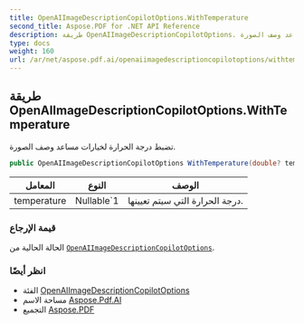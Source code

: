 ```yaml
---
title: OpenAIImageDescriptionCopilotOptions.WithTemperature
second_title: Aspose.PDF for .NET API Reference
description: طريقة OpenAIImageDescriptionCopilotOptions. تضبط درجة الحرارة لخيارات مساعد وصف الصورة
type: docs
weight: 160
url: /ar/net/aspose.pdf.ai/openaiimagedescriptioncopilotoptions/withtemperature/
---
```

## طريقة OpenAIImageDescriptionCopilotOptions.WithTemperature

تضبط درجة الحرارة لخيارات مساعد وصف الصورة.

```csharp
public OpenAIImageDescriptionCopilotOptions WithTemperature(double? temperature)
```

| المعامل | النوع | الوصف |
| --- | --- | --- |
| temperature | Nullable`1 | درجة الحرارة التي سيتم تعيينها. |

### قيمة الإرجاع

الحالة الحالية من [`OpenAIImageDescriptionCopilotOptions`](../).

### انظر أيضًا

* الفئة [OpenAIImageDescriptionCopilotOptions](../)
* مساحة الاسم [Aspose.Pdf.AI](../../../aspose.pdf.ai/)
* التجميع [Aspose.PDF](../../../)